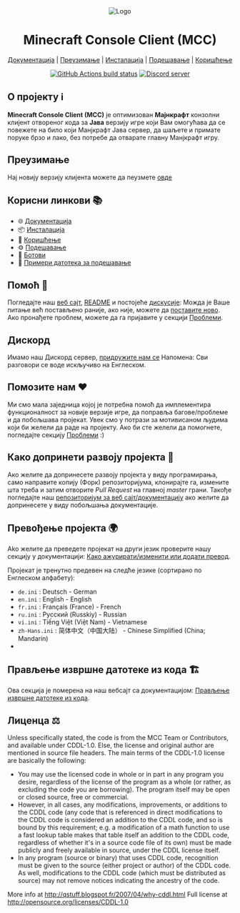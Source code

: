 <div align="center">

<img src="https://i.pics.rs/LLDhE.png" alt="Logo"/>

# Minecraft Console Client (MCC)

[Документација](https://mccteam.github.io/) | [Преузимање](#download) | [Инсталација](https://mccteam.github.io/guide/installation.html) | [Подешавање](https://mccteam.github.io/guide/configuration.html) | [Коришћење](https://mccteam.github.io/guide/usage.html)

[![GitHub Actions build status](https://github.com/MCCTeam/Minecraft-Console-Client/actions/workflows/build-and-release.yml/badge.svg)](https://github.com/MCCTeam/Minecraft-Console-Client/releases/latest) <a href="https://discord.gg/sfBv4TtpC9"><img src="https://img.shields.io/discord/1018553894831403028?color=5865F2&logo=discord&logoColor=white" alt="Discord server" /></a>

</div>

## **О пројекту ℹ️**

**Minecraft Console Client (MCC)** је оптимизован **Мајнкрафт** конзолни клијент отвореног кода за **Јава** верзију игре који Вам омогућава да се повежете на било који Манјкрафт Јава сервер, да шаљете и примате поруке брзо и лако, без потребе да отварате главну Манјкрафт игру.

## Преузимање

Нај новију верзију клијента можете да пеузмете [овде](https://github.com/MCCTeam/Minecraft-Console-Client/releases/latest)

## Корисни линкови 📚

-   🌐 [Документација](https://mccteam.github.io/)
-   📦 [Инсталација](https://mccteam.github.io/guide/installation.html)
-   📖 [Коришћење](https://mccteam.github.io/guide/usage.html)
-   ⚙️ [Подешавање](https://mccteam.github.io/guide/configuration.html)
-   🤖 [Ботови](https://mccteam.github.io/guide/chat-bots.html)
-   📝 [Примери датотека за подешавање](MinecraftClient/config/)

## Помоћ 🙋

Погледајте наш [веб сајт](https://mccteam.github.io/), [README](https://github.com/MCCTeam/Minecraft-Console-Client/tree/master/MinecraftClient/config#minecraft-console-client-user-manual) и постојеће [дискусије](https://github.com/MCCTeam/Minecraft-Console-Client/discussions): Можда је Ваше питање већ постављено раније, ако није, можете да [поставите ново](https://github.com/MCCTeam/Minecraft-Console-Client/discussions/new). Ако пронађете проблем, можете да га пријавите у секцији [Проблеми](https://github.com/MCCTeam/Minecraft-Console-Client/issues).

## Дискорд

Имамо наш Дискорд сервер, [придружите нам се](https://discord.gg/sfBv4TtpC9)
Напомена: Сви разговори се воде искључиво на Енглеском.

## Помозите нам ❤️

Ми смо мала заједница којој је потребна помоћ да имплементира функционалност за новије верзије игре, да поправља багове/проблеме и да побољшава пројекат. Увек смо у потрази за мотивисаном људима који би желели да раде на пројекту. Ако би сте желели да помогнете, погледајте секцију [Проблеми](https://github.com/MCCTeam/Minecraft-Console-Client/issues?q=is%3Aissue+is%3Aopen+label%3Awaiting-for%3Acontributor) :)

## Како допринети развоју пројекта 📝

Ако желите да допринесете развоју пројекта у виду програмирања, само направите копију (Форк) репозиторијума, клонирајте га, измените шта треба и затим отворите _Pull Request_ на главној _master_ грани.
Такође погледајте наш [репозиторијум за веб сајт/документацију](https://github.com/MCCTeam/MCCTeam.github.io) ако желите да допринесете у виду побољшања документације.

## Превођење пројекта 🌍

Ako желите да преведете пројекат на други језик проверите нашу секцију у документацији: [Како ажурирати/изменити или додати превод](https://mccteam.github.io/guide/contibuting.html#translations).

Пројекат је тренутно предевен на следће језике (сортирано по Енглеском алфабету):
  * `de.ini` : Deutsch - German
  * `en.ini` : English - English
  * `fr.ini` : Français (France) - French
  * `ru.ini` : Русский (Russkiy) - Russian
  * `vi.ini` : Tiếng Việt (Việt Nam) - Vietnamese
  * `zh-Hans.ini` : 简体中文（中国大陆） - Chinese Simplified (China; Mandarin)
  * 
## Прављење извршне датотеке из кода 🏗️

Ова секција је померена на наш вебсајт са документацијом: [Прављење извршне датотеке из кода](https://mccteam.github.io/guide/installation.html#building-from-the-source-code).

## Лиценца ⚖️

Unless specifically stated, the code is from the MCC Team or Contributors, and available under CDDL-1.0. Else, the license and original author are mentioned in source file headers.
The main terms of the CDDL-1.0 license are basically the following:

-   You may use the licensed code in whole or in part in any program you desire, regardless of the license of the program as a whole (or rather, as excluding the code you are borrowing). The program itself may be open or closed source, free or commercial.
-   However, in all cases, any modifications, improvements, or additions to the CDDL code (any code that is referenced in direct modifications to the CDDL code is considered an addition to the CDDL code, and so is bound by this requirement; e.g. a modification of a math function to use a fast lookup table makes that table itself an addition to the CDDL code, regardless of whether it's in a source code file of its own) must be made publicly and freely available in source, under the CDDL license itself.
-   In any program (source or binary) that uses CDDL code, recognition must be given to the source (either project or author) of the CDDL code. As well, modifications to the CDDL code (which must be distributed as source) may not remove notices indicating the ancestry of the code.

More info at http://qstuff.blogspot.fr/2007/04/why-cddl.html
Full license at http://opensource.org/licenses/CDDL-1.0
